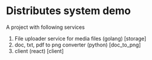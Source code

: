# Distributes system demo

A project with following services

1. File uploader service for media files (golang) [storage]
2. doc, txt, pdf to png converter (python) [doc_to_png]
3. client (react) [client]
